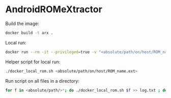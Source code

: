 # AndroidROMeXtractor

Build the image:
```bash
docker build -t arx .
```

Local run:
```bash
docker run --rm -it --privileged=true -v "<absolute/path/on/host/ROM_name.ext>":"/DownloadedROMs/<ROM_name.ext>" arx python3 -m arx.main -i /DownloadedROMs/<ROM_name.ext>
```

Helper script for local run:
```bash
./docker_local_rom.sh <absolute/path/on/host/ROM_name.ext>
```

Run script on all files in a directory:
```bash
for f in <absolute/path/>*; do ./docker_local_rom.sh $f >> log.txt ; done
```
